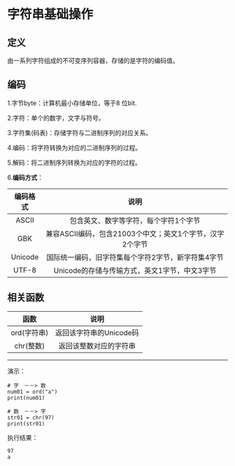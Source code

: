 # 字符串基础操作

## 定义


由一系列字符组成的不可变序列容器，存储的是字符的编码值。

## 编码

1.字节byte：计算机最小存储单位，等于8 位bit.

2.字符：单个的数字，文字与符号。

3.字符集(码表)：存储字符与二进制序列的对应关系。

4.编码：将字符转换为对应的二进制序列的过程。

5.解码：将二进制序列转换为对应的字符的过程。

6.**编码方式**：

| 编码格式 | 说明 |
| :--: | :--: |
| ASCII | 包含英文、数字等字符，每个字符1个字节 |
| GBK | 兼容ASCII编码，包含21003个中文；英文1个字节，汉字2个字节 |
| Unicode | 国际统一编码，旧字符集每个字符2字节，新字符集4字节 |
| UTF-8 | Unicode的存储与传输方式，英文1字节，中文3字节 |


## 相关函数


| 函数 | 说明 |
| :--: | :--: |
| ord(字符串) | 返回该字符串的Unicode码 |
| chr(整数) | 返回该整数对应的字符串 |

---

演示：

```
# 字　－－> 数
num01 = ord("a")
print(num01)

# 数　－－> 字
str01 = chr(97)
print(str01)
```
执行结果：

```
97
a
```















